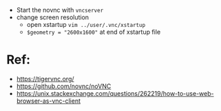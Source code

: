 - Start the novnc with ```vncserver```
- change screen resolution 
  - open xstartup ```vim ../user/.vnc/xstartup ``` 
  - ```$geometry = "2600x1600"``` at end of xstartup file

# Ref:
- https://tigervnc.org/
- https://github.com/novnc/noVNC
- https://unix.stackexchange.com/questions/262219/how-to-use-web-browser-as-vnc-client
